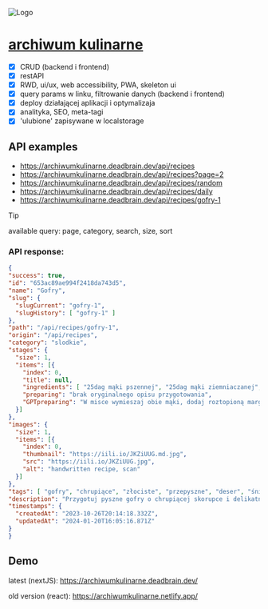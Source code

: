 ![Logo](https://archiwumkulinarne.deadbrain.dev/images/opengraph-img-1200-630.jpg)

# [archiwum kulinarne](https://archiwumkulinarne.deadbrain.dev/)

- [x] CRUD (backend i frontend)
- [x] restAPI
- [x] RWD, ui/ux, web accessibility, PWA, skeleton ui
- [x] query params w linku, filtrowanie danych (backend i frontend)
- [x] deploy działającej aplikacji i optymalizaja
- [x] analityka, SEO, meta-tagi
- [x] 'ulubione' zapisywane w localstorage

## API examples
- https://archiwumkulinarne.deadbrain.dev/api/recipes
- https://archiwumkulinarne.deadbrain.dev/api/recipes?page=2
- https://archiwumkulinarne.deadbrain.dev/api/recipes/random
- https://archiwumkulinarne.deadbrain.dev/api/recipes/daily
- https://archiwumkulinarne.deadbrain.dev/api/recipes/gofry-1

> [!TIP]
> available query: page, category, search, size, sort

### API response:
```json
{
"success": true,
"id": "653ac89ae994f2418da743d5",
"name": "Gofry",
"slug": {
  "slugCurrent": "gofry-1",
  "slugHistory": [ "gofry-1" ]
},
"path": "/api/recipes/gofry-1",
"origin": "/api/recipes",
"category": "slodkie",
"stages": {
  "size": 1,
  "items": [{
    "index": 0,
    "title": null,
    "ingredients": [ "25dag mąki pszennej", "25dag mąki ziemniaczanej", "1 kostka margaryny", "30dag cukru", "5 jajek", "1 cukier wanilinowy", "1 łyżka proszku do pieczenia", "mleko" ],
    "preparing": "brak oryginalnego opisu przygotowania",
    "GPTpreparing": "W misce wymieszaj obie mąki, dodaj roztopioną margarynę, cukier, jajka, cukier wanilinowy i proszek do pieczenia. Stopniowo dodawaj mleko, mieszając, aż uzyskasz gładkie ciasto.\nRozgrzej gofrownicę, nalej ciasto i piecz, aż gofry staną się złociste.\nPodawaj z ulubionymi dodatkami!"
  }]
},
"images": {
  "size": 1,
  "items": [{
    "index": 0,
    "thumbnail": "https://iili.io/JKZiUUG.md.jpg",
    "src": "https://iili.io/JKZiUUG.jpg",
    "alt": "handwritten recipe, scan"
  }]
},
"tags": [ "gofry", "chrupiące", "złociste", "przepyszne", "deser", "śniadanie", "jajka", "mąka", "cukier", "proszek do pieczenia", "mleko", "pyszne", "łatwe", "przekąska", "cukier wanilinowy" ],
"description": "Przygotuj pyszne gofry o chrupiącej skorupce i delikatnym wnętrzu. Zaskocz swoje podniebienie smakiem doskonałym na każdą okazję!",
"timestamps": {
  "createdAt": "2023-10-26T20:14:18.332Z",
  "updatedAt": "2024-01-20T16:05:16.871Z"
}
}
```


## Demo

latest (nextJS): https://archiwumkulinarne.deadbrain.dev/

old version (react): https://archiwumkulinarne.netlify.app/
